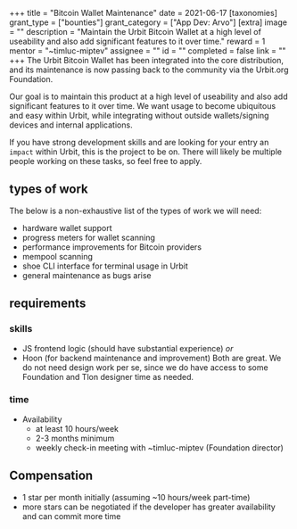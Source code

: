 +++
title = "Bitcoin Wallet Maintenance"
date = 2021-06-17
[taxonomies]
grant_type = ["bounties"]
grant_category = ["App Dev: Arvo"]
[extra]
image = ""
description = "Maintain the Urbit Bitcoin Wallet at a high level of useability and also add significant features to it over time."
reward = 1
mentor = "~timluc-miptev"
assignee = ""
id = ""
completed = false
link = ""
+++
The Urbit Bitcoin Wallet has been integrated into the core distribution, and its maintenance is now passing back to the community via the Urbit.org Foundation.

Our goal is to maintain this product at a high level of useability and also add significant features to it over time. We want usage to become ubiquitous and easy within Urbit, while integrating without outside wallets/signing devices and internal applications.

If you have strong development skills and are looking for your entry an `impact` within Urbit, this is the project to be on.  There will likely be multiple people working on these tasks, so feel free to apply.

## types of work
The below is a non-exhaustive list of the types of work we will need:
* hardware wallet support
* progress meters for wallet scanning
* performance improvements for Bitcoin providers
* mempool scanning
* shoe CLI interface for terminal usage in Urbit
* general maintenance as bugs arise

## requirements
### skills
* JS frontend logic (should have substantial experience)
*or*
* Hoon (for backend maintenance and improvement)
Both are great. We do not need design work per se, since we do have access to some Foundation and Tlon designer time as needed.

### time
* Availability
  - at least 10 hours/week
  - 2-3 months minimum
  - weekly check-in meeting with ~timluc-miptev (Foundation director)

## Compensation
* 1 star per month initially (assuming ~10 hours/week part-time)
* more stars can be negotiated if the developer has greater availability and can commit more time
    

